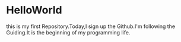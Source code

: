 # HelloWorld
this is my first Repository.Today,I sign up the Github.I'm following the Guiding.It is the beginning of my programming life.

